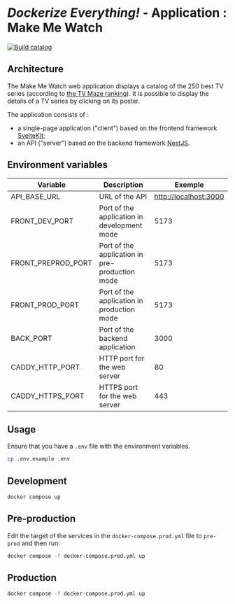 # *Dockerize Everything!* - Application : Make Me Watch

[![Build catalog](https://github.com/Jayllyz/dockerize-project/actions/workflows/build-catalog.yml/badge.svg)](https://github.com/Jayllyz/dockerize-project/actions/workflows/build-catalog.yml)

## Architecture

The Make Me Watch web application displays a catalog of the 250 best TV series
(according to [the TV Maze ranking](https://tvmaze.com)). It is possible to display the details
of a TV series by clicking on its poster.

The application consists of :

- a single-page application ("client") based on the
  frontend framework [SvelteKit](https://kit.svelte.dev/docs/introduction);
- an API ("server") based on the backend framework [NestJS](https://docs.nestjs.com).

## Environment variables

| Variable           | Description                                    | Exemple                 |
|--------------------|------------------------------------------------|-------------------------|
| API_BASE_URL       | URL of the API                                 | <http://localhost:3000> |
| FRONT_DEV_PORT     | Port of the application in development mode    | 5173                    |
| FRONT_PREPROD_PORT | Port of the application in pre-production mode | 5173                    |
| FRONT_PROD_PORT    | Port of the application in production mode     | 5173                    |
| BACK_PORT          | Port of the backend application                | 3000                    |
| CADDY_HTTP_PORT    | HTTP port for the web server                   | 80                      |
| CADDY_HTTPS_PORT   | HTTPS port for the web server                  | 443                     |

## Usage

Ensure that you have a `.env` file with the environment variables.

```bash
cp .env.example .env
```

## Development

```bash
docker compose up
```

## Pre-production

Edit the target of the services in the `docker-compose.prod.yml` file to `pre-prod` and then run:

```bash
docker compose -f docker-compose.prod.yml up
```

## Production

```bash
docker compose -f docker-compose.prod.yml up
```
